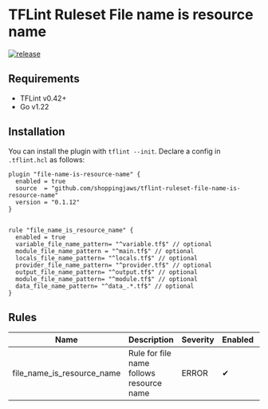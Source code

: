 # TFLint Ruleset File name is resource name

[![release](https://github.com/shoppingjaws/tflint-ruleset-file-name-is-resource-name/actions/workflows/release.yml/badge.svg)](https://github.com/shoppingjaws/tflint-ruleset-file-name-is-resource-name/actions/workflows/release.yml)

## Requirements

- TFLint v0.42+
- Go v1.22

## Installation

You can install the plugin with `tflint --init`. Declare a config in `.tflint.hcl` as follows:

```hcl
plugin "file-name-is-resource-name" {
  enabled = true
  source  = "github.com/shoppingjaws/tflint-ruleset-file-name-is-resource-name"
  version = "0.1.12"
}


rule "file_name_is_resource_name" {
  enabled = true
  variable_file_name_pattern= "^variable.tf$" // optional
  module_file_name_pattern = "^main.tf$" // optional
  locals_file_name_pattern= "^locals.tf$" // optional
  provider_file_name_pattern= "^provider.tf$" // optional
  output_file_name_pattern= "^output.tf$" // optional
  module_file_name_pattern= "^module.tf$" // optional
  data_file_name_pattern= "^data_.*.tf$" // optional
}
```

## Rules

|Name|Description|Severity|Enabled|Link|
| --- | --- | --- | --- | --- |
| file_name_is_resource_name | Rule for file name follows resource name |ERROR|✔| [link](./docs/file_name_is_resource_name.md)|
